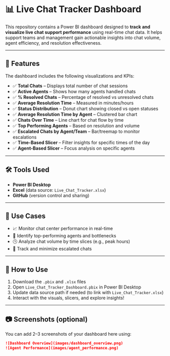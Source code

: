 # 📊 Live Chat Tracker Dashboard

This repository contains a Power BI dashboard designed to **track and visualize live chat support performance** using real-time chat data. It helps support teams and management gain actionable insights into chat volume, agent efficiency, and resolution effectiveness.

---

## 📌 Features

The dashboard includes the following visualizations and KPIs:

- ✅ **Total Chats** – Displays total number of chat sessions
- ✅ **Active Agents** – Shows how many agents handled chats
- ✅ **% Resolved Chats** – Percentage of resolved vs unresolved chats
- ✅ **Average Resolution Time** – Measured in minutes/hours
- ✅ **Status Distribution** – Donut chart showing closed vs open statuses
- ✅ **Average Resolution Time by Agent** – Clustered bar chart
- ✅ **Chats Over Time** – Line chart for chat flow by time
- ✅ **Top Performing Agents** – Based on resolution and volume
- ✅ **Escalated Chats by Agent/Team** – Bar/treemap to monitor escalations
- ✅ **Time-Based Slicer** – Filter insights for specific times of the day
- ✅ **Agent-Based Slicer** – Focus analysis on specific agents

---

## 🛠️ Tools Used

- **Power BI Desktop**
- **Excel** (data source: `Live_Chat_Tracker.xlsx`)
- **GitHub** (version control and sharing)

---

## 🧠 Use Cases

- 📈 Monitor chat center performance in real-time
- 🎯 Identify top-performing agents and bottlenecks
- 🕓 Analyze chat volume by time slices (e.g., peak hours)
- 🚨 Track and minimize escalated chats

---

## 🚀 How to Use

1. Download the `.pbix` and `.xlsx` files
2. Open `Live_Chat_Tracker_Dashboard.pbix` in Power BI Desktop
3. Update data source path if needed (to link with `Live_Chat_Tracker.xlsx`)
4. Interact with the visuals, slicers, and explore insights!

---

## 📷 Screenshots (optional)

You can add 2–3 screenshots of your dashboard here using:

```markdown
![Dashboard Overview](images/dashboard_overview.png)
![Agent Performance](images/agent_performance.png)
